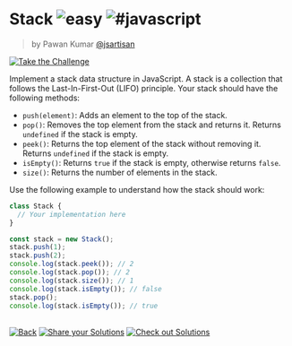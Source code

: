 <!--info-header-start--><h1>Stack <img src="https://img.shields.io/badge/-easy-7aad0c" alt="easy"/> <img src="https://img.shields.io/badge/-%23javascript-999" alt="#javascript"/></h1><blockquote><p>by Pawan Kumar <a href="https://github.com/jsartisan" target="_blank">@jsartisan</a></p></blockquote><p><a href="https://frontend-challenges.com/challenges/91-stack" target="_blank"><img src="https://img.shields.io/badge/-Take%20the%20Challenge-0d99ff?logo=javascript&logoColor=white" alt="Take the Challenge"/></a> </p><!--info-header-end-->

Implement a stack data structure in JavaScript. A stack is a collection that follows the Last-In-First-Out (LIFO) principle. Your stack should have the following methods:

- `push(element)`: Adds an element to the top of the stack.
- `pop()`: Removes the top element from the stack and returns it. Returns `undefined` if the stack is empty.
- `peek()`: Returns the top element of the stack without removing it. Returns `undefined` if the stack is empty.
- `isEmpty()`: Returns `true` if the stack is empty, otherwise returns `false`.
- `size()`: Returns the number of elements in the stack.

Use the following example to understand how the stack should work:

```js index.js
class Stack {
  // Your implementation here
}

const stack = new Stack();
stack.push(1);
stack.push(2);
console.log(stack.peek()); // 2
console.log(stack.pop()); // 2
console.log(stack.size()); // 1
console.log(stack.isEmpty()); // false
stack.pop();
console.log(stack.isEmpty()); // true
```

<!--info-footer-start--><br><a href="../../README.md" target="_blank"><img src="https://img.shields.io/badge/-Back-grey" alt="Back"/></a> <a href="https://github.com/jsartisan/frontend-challenges/issues/new?template=answer.md&labels=answer,91,undefined&title=91%20-%20Stack%20-%20undefined&body=" target="_blank"><img src="https://img.shields.io/badge/-Share%20your%20Solutions-teal" alt="Share your Solutions"/></a> <a href="https://github.com/jsartisan/frontend-challenges/issues?q=label%3A91+label%3Aanswer+sort%3Areactions-%2B1-desc" target="_blank"><img src="https://img.shields.io/badge/-Check%20out%20Solutions-de5a77?logo=awesome-lists&logoColor=white" alt="Check out Solutions"/></a> <!--info-footer-end-->
